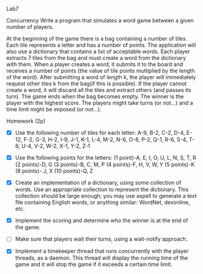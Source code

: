Lab7

Concurrency
Write a program that simulates a word game between a given number of players.

At the beginning of the game there is a bag containing a number of tiles. Each tile represents a letter and has a number of points. The application will also use a dictionary that contains a list of acceptable words. Each player extracts 7 tiles from the bag and must create a word from the dictionary with them. When a player creates a word, it submits it to the board and receives a number of points (the value of tile points multiplied by the length of the word). After submitting a word of length k, the player will immediately request other tiles k from the bag(if this is possible). If the player cannot create a word, it will discard all the tiles and extract others (and passes its turn). The game ends when the bag becomes empty. The winner is the player with the highest score.
The players might take turns (or not...) and a time limit might be imposed (or not...).

Homework (2p)

- [x] Use the following number of tiles for each letter: A-9, B-2, C-2, D-4, E-12, F-2, G-3, H-2, I-9, J-1, K-1, L-4, M-2, N-6, O-8, P-2, Q-1, R-6, S-4, T-6, U-4, V-2, W-2, X-1, Y-2, Z-1

- [x] Use the following points for the letters:
(1 point)-A, E, I, O, U, L, N, S, T, R
(2 points)-D, G
(3 points)-B, C, M, P
(4 points)-F, H, V, W, Y
(5 points)-K
(8 points)- J, X
(10 points)-Q, Z

- [x] Create an implementation of a dictionary, using some collection of words. Use an appropriate collection to represent the dictionary. This collection should be large enough; you may use aspell to generate a text file containing English words, or anything similar: WordNet, dexonline, etc.

- [x] Implement the scoring and determine who the winner is at the end of the game.

- [ ] Make sure that players wait their turns, using a wait-notify approach.

- [x] Implement a timekeeper thread that runs concurrently with the player threads, as a daemon. This thread will display the running time of the game and it will stop the game if it exceeds a certain time limit.
